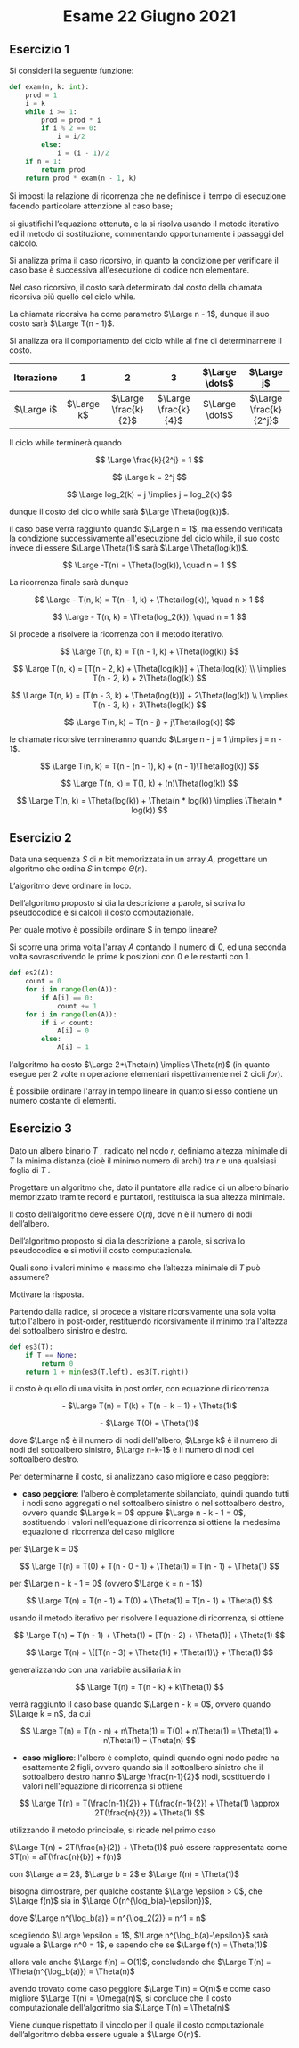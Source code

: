 # <p align="center"> Esame 22 Giugno 2021 </p>

## Esercizio 1

Si consideri la seguente funzione:

```python
def exam(n, k: int):
    prod = 1
    i = k
    while i >= 1:
        prod = prod * i
        if i % 2 == 0:
            i = i/2
        else:
            i = (i - 1)/2
    if n = 1:
        return prod
    return prod * exam(n - 1, k)
```

Si imposti la relazione di ricorrenza che ne deﬁnisce il tempo di esecuzione facendo particolare attenzione al caso base;

si giustiﬁchi l’equazione ottenuta, e la si risolva usando il metodo iterativo ed il metodo di sostituzione, commentando opportunamente i passaggi del calcolo.

Si analizza prima il caso ricorsivo, in quanto la condizione per verificare il caso base è successiva all'esecuzione di codice non elementare.

Nel caso ricorsivo, il costo sarà determinato dal costo della chiamata ricorsiva più quello del ciclo while.

La chiamata ricorsiva ha come parametro $\Large n - 1$, dunque il suo costo sarà $\Large T(n - 1)$.

Si analizza ora il comportamento del ciclo while al fine di determinarnere il costo.

<div align="center">

| Iterazione | 1 | 2 | 3 | $\Large \dots$ | $\Large j$ |
| :---: | :---: | :---: | :---: | :---: | :---: |
| $\Large i$ | $\Large k$ | $\Large \frac{k}{2}$ | $\Large \frac{k}{4}$ | $\Large \dots$ | $\Large \frac{k}{2^j}$ |

</div>

Il ciclo while terminerà quando

$$
    \Large \frac{k}{2^j} = 1
$$

$$
    \Large k = 2^j
$$

$$
    \Large log_2(k) = j \implies j = log_2(k)
$$

dunque il costo del ciclo while sarà $\Large \Theta(log(k))$.

il caso base verrà raggiunto quando $\Large n = 1$, ma essendo verificata la condizione successivamente all'esecuzione del ciclo while, il suo costo invece di essere $\Large \Theta(1)$ sarà $\Large \Theta(log(k))$.

$$
    \Large -T(n) = \Theta(log(k)), \quad n = 1
$$

La ricorrenza finale sarà dunque

$$
    \Large - T(n, k) = T(n - 1, k) + \Theta(log(k)), \quad n > 1
$$

$$
    \Large - T(n, k) = \Theta(log_2(k)), \quad n = 1
$$

Si procede a risolvere la ricorrenza con il metodo iterativo.

$$
    \Large T(n, k) = T(n - 1, k) + \Theta(log(k))
$$

$$
    \Large T(n, k) = [T(n - 2, k) + \Theta(log(k))] + \Theta(log(k)) \\ \implies T(n - 2, k) + 2\Theta(log(k))
$$

$$
    \Large T(n, k) = [T(n - 3, k) + \Theta(log(k))] + 2\Theta(log(k)) \\ \implies T(n - 3, k) + 3\Theta(log(k))
$$

$$
    \Large T(n, k) = T(n - j) + j\Theta(log(k))
$$

le chiamate ricorsive termineranno quando $\Large n - j = 1 \implies j = n - 1$.

$$
    \Large T(n, k) = T(n - (n - 1), k) + (n - 1)\Theta(log(k))
$$

$$
    \Large T(n, k) = T(1, k) + (n)\Theta(log(k))
$$

$$
    \Large T(n, k) = \Theta(log(k)) + \Theta(n * log(k)) \implies \Theta(n * log(k))
$$

## Esercizio 2

Data una sequenza *S* di *n* bit memorizzata in un array *A*, progettare un algoritmo che ordina *S* in tempo $\Theta(n)$.

L’algoritmo deve ordinare in loco.

Dell’algoritmo proposto si dia la descrizione a parole, si scriva lo pseudocodice e si calcoli il costo computazionale.

Per quale motivo è possibile ordinare S in tempo lineare?

Si scorre una prima volta l'array *A* contando il numero di 0, ed una seconda volta sovrascrivendo le prime k posizioni con 0 e le restanti con 1.

```python
def es2(A):
    count = 0
    for i in range(len(A)):
        if A[i] == 0:
            count += 1
    for i in range(len(A)):
        if i < count:
            A[i] = 0
        else:
            A[i] = 1
```

l'algoritmo ha costo $\Large 2*\Theta(n) \implies \Theta(n)$ (in quanto esegue per 2 volte n operazione elementari rispettivamente nei 2 cicli *for*).

È possibile ordinare l'array in tempo lineare in quanto si esso contiene un numero costante di elementi.

## Esercizio 3

Dato un albero binario *T* , radicato nel nodo *r*, deﬁniamo altezza minimale di *T* la minima distanza (cioè il minimo numero di archi) tra *r* e una qualsiasi foglia di *T* .

Progettare un algoritmo che, dato il puntatore alla radice di un albero binario memorizzato tramite record e puntatori, restituisca la sua altezza minimale.

Il costo dell’algoritmo deve essere $O(n)$, dove n è il numero di nodi dell’albero.

Dell’algoritmo proposto si dia la descrizione a parole, si scriva lo pseudocodice e si motivi il costo computazionale.

Quali sono i valori minimo e massimo che l’altezza minimale di *T* può assumere?

Motivare la risposta.

Partendo dalla radice, si procede a visitare ricorsivamente una sola volta tutto l'albero in post-order, restituendo ricorsivamente il minimo tra l'altezza del sottoalbero sinistro e destro.

```python
def es3(T):
    if T == None:
        return 0
    return 1 + min(es3(T.left), es3(T.right))
```

il costo è quello di una visita in post order, con equazione di ricorrenza

<div align="center">

\- $\Large T(n) = T(k) + T(n − k − 1) + \Theta(1)$

\- $\Large T(0) = \Theta(1)$

</div>

dove $\Large n$ è il numero di nodi dell'albero, $\Large k$ è il numero di nodi del sottoalbero sinistro, $\Large n-k-1$ è il numero di nodi del sottoalbero destro.

Per determinarne il costo, si analizzano caso migliore e caso peggiore:

- **caso peggiore**: l'albero è completamente sbilanciato, quindi quando tutti i nodi sono aggregati o nel sottoalbero sinistro o nel sottoalbero destro, ovvero quando $\Large k = 0$ oppure $\Large n - k - 1 = 0$, sostituendo i valori nell'equazione di ricorrenza si ottiene la medesima equazione di ricorrenza del caso migliore

per $\Large k = 0$

$$
\Large T(n) = T(0) + T(n - 0 - 1) + \Theta(1) = T(n - 1) + \Theta(1)
$$

per $\Large n - k - 1 = 0$ (ovvero $\Large k = n - 1$)

$$
    \Large T(n) = T(n - 1) + T(0) + \Theta(1) = T(n - 1) + \Theta(1)
$$

usando il metodo iterativo per risolvere l'equazione di ricorrenza, si ottiene

$$
    \Large T(n) = T(n - 1) + \Theta(1) = [T(n - 2) + \Theta(1)] + \Theta(1)
$$

$$
    \Large T(n) = \{[T(n - 3) + \Theta(1)] + \Theta(1)\} + \Theta(1)
$$

generalizzando con una variabile ausiliaria $k$ in

$$
    \Large T(n) = T(n - k) + k\Theta(1)
$$

verrà raggiunto il caso base quando $\Large n - k = 0$, ovvero quando $\Large k = n$, da cui

$$
   \Large T(n) = T(n - n) + n\Theta(1) = T(0) + n\Theta(1) = \Theta(1) + n\Theta(1) = \Theta(n)
$$

- **caso migliore**: l'albero è completo, quindi quando ogni nodo padre ha esattamente 2 figli, ovvero quando sia il sottoalbero sinistro che il sottoalbero destro hanno $\Large \frac{n-1}{2}$ nodi, sostituendo i valori nell'equazione di ricorrenza si ottiene

$$
    \Large T(n) = T(\frac{n-1}{2}) + T(\frac{n-1}{2}) + \Theta(1) \approx 2T(\frac{n}{2}) + \Theta(1)
$$

utilizzando il metodo principale, si ricade nel primo caso

$\Large T(n) = 2T(\frac{n}{2}) + \Theta(1)$ può essere rappresentata come $T(n) = aT(\frac{n}{b}) + f(n)$

con $\Large a = 2$, $\Large b = 2$ e $\Large f(n) = \Theta(1)$

bisogna dimostrare, per qualche costante $\Large \epsilon > 0$, che $\Large f(n)$ sia in $\Large O(n^{\log_b(a)-\epsilon})$,

dove $\Large n^{\log_b(a)} = n^{\log_2(2)} = n^1 = n$

scegliendo $\Large \epsilon = 1$, $\Large n^{\log_b(a)-\epsilon}$ sarà uguale a $\Large n^0 = 1$, e sapendo che se $\Large f(n) = \Theta(1)$

allora vale anche $\Large f(n) = O(1)$, concludendo che $\Large T(n) = \Theta(n^{\log_b(a)}) = \Theta(n)$

avendo trovato come caso peggiore $\Large T(n) = O(n)$ e come caso migliore $\Large T(n) = \Omega(n)$, si conclude che il costo computazionale dell'algoritmo sia $\Large T(n) = \Theta(n)$

Viene dunque rispettato il vincolo per il quale il costo computazionale dell’algoritmo debba essere uguale a $\Large O(n)$.
